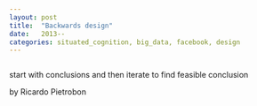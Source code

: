 ```yaml
---
layout: post
title:  "Backwards design"
date:   2013--
categories: situated_cognition, big_data, facebook, design
---
```


![]()

<title>{{ page.title }}</title>

start with conclusions <!-- link to post --> and then iterate to find feasible conclusion

by Ricardo Pietrobon